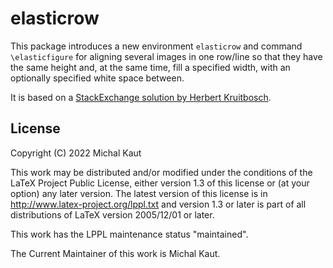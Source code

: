 elasticrow
==========

This package introduces a new environment `elasticrow` and command `\elasticfigure` for aligning several images in one row/line so that they have the same height and, at the same time, fill a specified width, with an optionally specified white space between.
	
It is based on a [StackExchange solution by Herbert Kruitbosch](https://tex.stackexchange.com/q/227935).



License
-------

Copyright (C) 2022 Michal Kaut

This work may be distributed and/or modified under the
conditions of the LaTeX Project Public License, either version 1.3
of this license or (at your option) any later version.
The latest version of this license is in
  http://www.latex-project.org/lppl.txt
and version 1.3 or later is part of all distributions of LaTeX
version 2005/12/01 or later.

This work has the LPPL maintenance status "maintained".

The Current Maintainer of this work is Michal Kaut.
